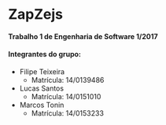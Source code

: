 # ZapZejs
#### Trabalho 1 de Engenharia de Software 1/2017
#### Integrantes do grupo:
* Filipe Teixeira
  - Matrícula: 14/0139486
* Lucas Santos
  - Matrícula: 14/0151010
* Marcos Tonin
  - Matrícula: 14/0153233

